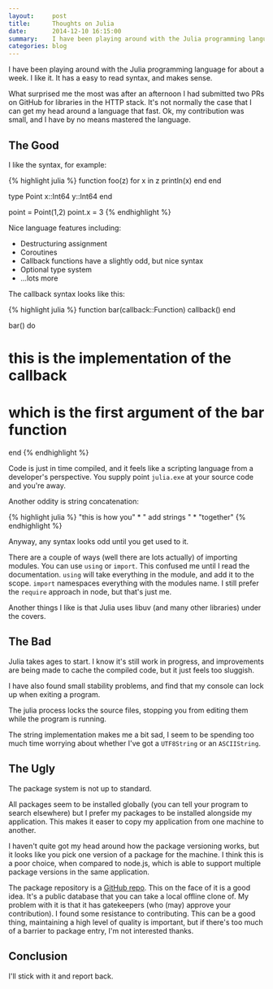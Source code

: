 ```yaml
---
layout:     post
title:      Thoughts on Julia
date:       2014-12-10 16:15:00
summary:    I have been playing around with the Julia programming language for about a week. I like it. It has a easy to read syntax, and makes sense.
categories: blog
---
```


I have been playing around with the Julia programming language for about a week. I like it. It has a easy to read syntax, and makes sense.

What surprised me the most was after an afternoon I had submitted two PRs on GitHub for libraries in the HTTP stack. It's not normally the case that I can get my head around a language that fast. Ok, my contribution was small, and I have by no means mastered the language.

## The Good

I like the syntax, for example:

{% highlight julia %}
function foo(z)
  for x in z
    println(x)
  end
end

type Point
  x::Int64
  y::Int64
end

point = Point(1,2)
point.x = 3
{% endhighlight %}

Nice language features including:

* Destructuring assignment
* Coroutines
* Callback functions have a slightly odd, but nice syntax
* Optional type system
* ...lots more

The callback syntax looks like this:

{% highlight julia %}
function bar(callback::Function)
  callback()
end

bar() do 
  # this is the implementation of the callback
  # which is the first argument of the bar function
end
{% endhighlight %}

Code is just in time compiled, and it feels like a scripting language from a developer's perspective. You supply point `julia.exe` at your source code and you're away.

Another oddity is string concatenation:

{% highlight julia %}
"this is how you" * " add strings " * "together"
{% endhighlight %}

Anyway, any syntax looks odd until you get used to it.

There are a couple of ways (well there are lots actually) of importing modules. You can use `using` or `import`. This confused me until I read the documentation. `using` will take everything in the module, and add it to the scope. `import` namespaces everything with the modules name. I still prefer the `require` approach in node, but that's just me.

Another things I like is that Julia uses libuv (and many other libraries) under the covers.

## The Bad

Julia takes ages to start. I know it's still work in progress, and improvements are being made to cache the compiled code, but it just feels too sluggish.

I have also found small stability problems, and find that my console can lock up when exiting a program.

The julia process locks the source files, stopping you from editing them while the program is running.

The string implementation makes me a bit sad, I seem to be spending too much time worrying about whether I've got a `UTF8String` or an `ASCIIString`.

## The Ugly

The package system is not up to standard.

All packages seem to be installed globally (you can tell your program to search elsewhere) but I prefer my packages to be installed alongside my application. This makes it easer to copy my application from one machine to another.

I haven't quite got my head around how the package versioning works, but it looks like you pick one version of a package for the machine. I think this is a poor choice, when compared to node.js, which is able to support multiple package versions in the same application.

The package repository is a [GitHub repo](https://github.com/JuliaLang/METADATA.jl). This on the face of it is a good idea. It's a public database that you can take a local offline clone of. My problem with it is that it has gatekeepers (who (may) approve your contribution). I found some resistance to contributing. This can be a good thing, maintaining a high level of quality is important, but if there's too much of a barrier to package entry, I'm not interested thanks.

## Conclusion

I'll stick with it and report back.